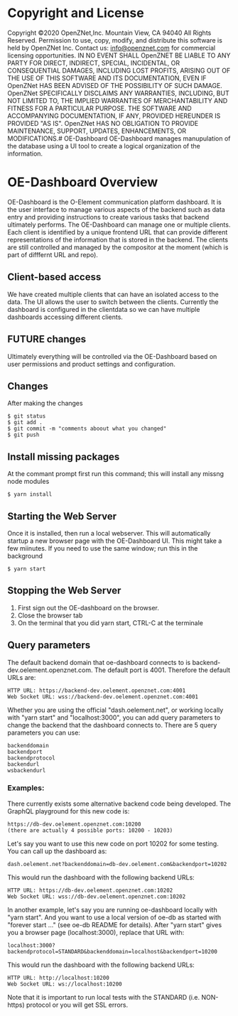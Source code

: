 # Copyright and License

Copyright ©2020 OpenZNet,Inc. Mountain View, CA 94040
All Rights Reserved. 
Permission to use, copy, modify, and distribute this software is held by OpenZNet Inc. 
Contact us: info@openznet.com for commercial licensing opportunities.
IN NO EVENT SHALL OpenZNET BE LIABLE TO ANY PARTY FOR DIRECT, INDIRECT, SPECIAL, INCIDENTAL, OR CONSEQUENTIAL DAMAGES, INCLUDING LOST PROFITS, ARISING OUT OF THE USE OF THIS SOFTWARE AND ITS DOCUMENTATION, EVEN IF OpenZNet HAS BEEN ADVISED OF THE POSSIBILITY OF SUCH DAMAGE.  OpenZNet SPECIFICALLY DISCLAIMS ANY WARRANTIES, INCLUDING, BUT NOT LIMITED TO, THE IMPLIED WARRANTIES OF MERCHANTABILITY AND FITNESS FOR A PARTICULAR PURPOSE. THE SOFTWARE AND ACCOMPANYING DOCUMENTATION, IF ANY, PROVIDED HEREUNDER IS PROVIDED "AS IS". OpenZNet HAS NO OBLIGATION TO PROVIDE MAINTENANCE, SUPPORT, UPDATES, ENHANCEMENTS, OR MODIFICATIONS.# OE-Dashboard 
OE-Dashboard manages manupulation of the database using a UI tool to create a logical organization of the information.

# OE-Dashboard Overview
OE-Dashboard is the O-Element communication platform dashboard.  It is the user interface to manage various aspects of the backend such as data entry and providing instructions to create various tasks that backend ultimately performs.  The OE-Dashboard can manage one or multiple clients.  Each client is identified by a unique frontend URL that can provide different representations of the information that is stored in the backend.  The clients are still controlled and managed by the compositor at the moment (which is part of difffernt URL and repo).  

## Client-based access
We have created multiple clients that can have an isolated access to the data.  The UI allows the user to switch between the clients.   Currently the dashboard is configured in the clientdata so we can have multiple dashboards accessing different clients.

## FUTURE changes
Ultimately everything will be controlled via the OE-Dashboard based on user permissions and product settings and configuration.


## Changes
After making the changes
    
    $ git status 
    $ git add .
    $ git commit -m "comments aboout what you changed"
    $ git push
    
## Install missing packages
At the commant prompt first run this command; this will install any missng node modules

    $ yarn install
        
## Starting the Web Server
Once it is installed, then run a local webserver. This will automatically startup a new browser page with the OE-Dashboard UI. This might take a few miinutes. If you need to use the same window; run this in the background

    $ yarn start

## Stopping the Web Server
1. First sign out the OE-dashboard on the browser. 
2. Close the browser tab
3. On the terminal that you did yarn start, CTRL-C at the terminale

## Query parameters
The default backend domain that oe-dashboard connects to is backend-dev.oelement.openznet.com.  The default port is 4001. Therefore the default URLs are:

	HTTP URL: https://backend-dev.oelement.openznet.com:4001
	Web Socket URL: wss://backend-dev.oelement.openznet.com:4001

Whether you are using the official "dash.oelement.net", or working locally with "yarn start" and "localhost:3000", you can add query parameters to change the backend that the dashboard connects to.  There are 5 query parameters you can use:

	backenddomain
	backendport
	backendprotocol
	backendurl
	wsbackendurl

### Examples:
There currently exists some alternative backend code being developed.  The GraphQL playground for this new code is:

	https://db-dev.oelement.openznet.com:10200
	(there are actually 4 possible ports: 10200 - 10203)

Let's say you want to use this new code on port 10202 for some testing.  You can call up the dashboard as:

	dash.oelement.net?backenddomain=db-dev.oelement.com&backendport=10202

This would run the dashboard with the following backend URLs:

	HTTP URL: https://db-dev.oelement.openznet.com:10202
	Web Socket URL: wss://db-dev.oelement.openznet.com:10202

In another example, let's say you are running oe-dashboard locally with "yarn start". And you want to use a local version of oe-db as started with "forever start ..." (see oe-db README for details).  After "yarn start" gives you a browser page (localhost:3000), replace that URL with:

	localhost:3000?backendprotocol=STANDARD&backenddomain=localhost&backendport=10200

This would run the dashboard with the following backend URLs:

	HTTP URL: http://localhost:10200
	Web Socket URL: ws://localhost:10200

Note that it is important to run local tests with the STANDARD (i.e. NON-https) protocol or you will get SSL errors.
